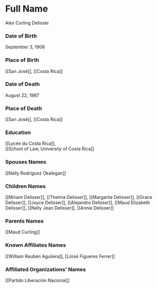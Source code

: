 # Full Name  
Alex Curling Delisser
### Date of Birth
September 3, 1908
### Place of Birth
[[San José]], [[Costa Rica]]
### Date of Death
August 22, 1987
### Place of Death
[[San José]], [[Costa Rica]]
### Education
[[Lycée du Costa Rica]],  
[[School of Law, University of Costa Rica]]
### Spouses Names
[[Nelly Rodríguez Okalegan]]
### Children Names
[[Miriam Delisser]], [[Thelma Delisser]], [[Margarita Delisser]], [[Grace Delisser]], [[Joyce Delisser]], [[Alejandro Delisser]], [[Maud Elizabeth Delisser]], [[Nelly Jean Delisser]], [[Annie Delisser]]
### Parents Names
[[Maud Curling]] 
### Known Affiliates Names
[[William Reuben Aguilera]], [[José Figueres Ferrer]]
### Affiliated Organizations' Names
[[Partido Liberación Nacional]]